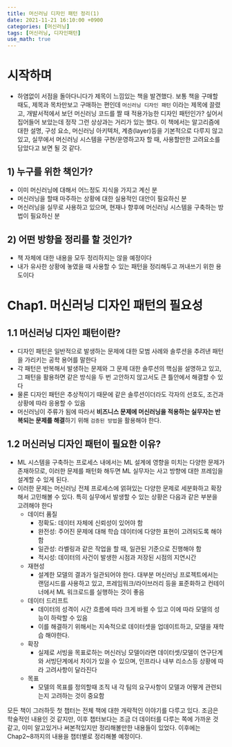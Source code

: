 ```yaml
---
title: 머신러닝 디자인 패턴 정리(1)
date: 2021-11-21 16:10:00 +0900
categories: [머신러닝]
tags: [머신러닝, 디자인패턴]
use_math: true
---
```

# 시작하며

- 하염없이 서점을 돌아다니다가 제목이 느낌있는 책을 발견했다. 보통 책을 구매할 때도, 제목과 목차만보고 구매하는 편인데 `머신러닝 디자인 패턴` 이라는 제목에 끌렸고, 개발서적에서 보던 머신러닝 코드를 짤 때 적용가능한 디자인 패턴인가? 싶어서 집어들어 보았는데 정작 그런 상상과는 거리가 있는 했다. 이 책에서는 알고리즘에 대한 설명, 구성 요소, 머신러닝 아키텍처, 계층(layer)등을 기본적으로 다루지 않고 있고, 실무에서 머신러닝 시스템을 구현/운영하고자 할 때, 사용할만한  고려요소를 담았다고 보면 될 것 같다.

## 1) 누구를 위한 책인가?

- 이미 머신러닝에 대해서 어느정도 지식을 가지고 계신 분
- 머신러닝을 할때 마주하는 상황에 대한 실용적인 대안이 필요하신 분
- 머신러닝을 실무로 사용하고 있으며, 현재나 향후에 머신러닝 시스템을 구축하는 방법이 필요하신 분

## 2) 어떤 방향을 정리를 할 것인가?

- 책 자체에 대한 내용을 모두 정리하지는 않을 예정이다
- 내가 유사한 상황에 놓였을 때 사용할 수 있는 패턴을 정리해두고 꺼내쓰기 위한 용도이다

# Chap1. 머신러닝 디자인 패턴의 필요성

## 1.1 머신러닝 디자인 패턴이란?

- 디자인 패턴은 일반적으로 발생하는 문제에 대한 모범 사례와 솔루션을 추려낸 패턴을 가리키는 공학 용어를 말한다
- 각 패턴은 반복해서 발생하는 문제와 그 문제 대한 솔루션의 핵심을 설명하고 있고, 그 패턴을 활용하면 같은 방식을 두 번 고안하지 않고서도 큰 틀안에서 해결할 수 있다
- 물론 디자인 패턴은 추상적이기 때문에 같은 솔루션이더라도 각자의 선호도, 조건과 상황에 따라 응용할 수 있음
- 머신러닝이 주류가 됨에 따라서 **비즈니스 문제에 머신러닝을 적용하는 실무자는 반복되는 문제를 해결**하기 위해 `검증된 방법`을 활용해야 한다.

## 1.2 머신러닝 디자인 패턴이 필요한 이유?

- ML 시스템을 구축하는 프로세스 내에서는 ML 설계에 영향을 미치는 다양한 문제가 존재하므로, 이러한 문제를 패턴화 해두면 ML 실무자는 사고 방향에 대한 프레임을 설계할 수 있게 된다.
- 이러한 문제는 머신러닝 전체 프로세스에 얽혀있는 다양한 문제로 세분화하고 확장해서 고민해볼 수 있다. 특히 실무에서 발생할 수 있는 상황은 다음과 같은 부분을 고려해야 한다
    - 데이터 품질
        - 정확도: 데이터 자체에 신뢰성이 있어야 함
        - 완전성: 주어진 문제에 대해 학습 데이터에 다양한 표현이 고려되도록 해야 함
        - 일관성: 라벨링과 같은 작업을 할 때, 일관된 기준으로 진행해야 함
        - 적시성: 데이터의 사건이 발생한 시점과 저장된 시점의 지연시간
    - 재현성
        - 설계한 모델의 결과가 일관되어야 한다. 대부분 머신러닝 프로젝트에서는 랜덤시드를 사용하고 있고, 프레임워크/라이브러리 등을 표준화하고 컨테이너에서 ML 워크로드를 실행하는 것이 좋음
    - 데이터 드리프트
        - 데이터의 성격이 시간 흐름에 따라 크게 바뀔 수 있고 이에 따라 모델의 성능이 하락할 수 있음
        - 이를 해결하기 위해서는 지속적으로 데이터셋을 업데이트하고, 모델을 재학습 해야한다.
    - 확장
        - 실제로 서빙을 목표로하는 머신러닝 모델이라면 데이터셋/모델이 연구단계와 서빙단계에서 차이가 있을 수 있으며, 인프라나 내부 리소스등 상황에 따라 고려사항이 달라진다
    - 목표
        - 모델의 목표를 정의할때 조직 내 각 팀의 요구사항이 모델과 어떻게 관련되는지 고려하는 것이 중요함

모든 책이 그러하듯 첫 챕터는 전체 책에 대한 개략적인 이야기를 다루고 있다. 조금은 학술적인 내용인 것 같지만, 이후 챕터보다는 조금 더 데이터를 다루는 쪽에 가까운 것 같고, 이미 알고있거나 써본적있지만 정리해볼만한 내용들이 있었다. 이후에는 Chap2~8까지의 내용을 챕터별로 정리해볼 예정이다.